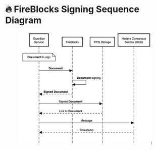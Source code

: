 # 🔥 FireBlocks Signing Sequence Diagram

<figure><img src="../../.gitbook/assets/image (601).png" alt=""><figcaption></figcaption></figure>
